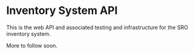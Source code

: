 # Inventory System API

This is the web API and associated testing and infrastructure for the SRO inventory system.

More to follow soon.
